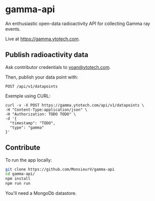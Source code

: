 # gamma-api

An enthusiastic open-data radioactivity API for collecting Gamma ray events.

Live at https://gamma.ytotech.com.

## Publish radioactivity data

Ask contributor credentials to yoan@ytotech.com.

Then, publish your data point with:

```
POST /api/v1/datapoints
```

Exemple using CURL:
```
curl -v -X POST https://gamma.ytotech.com/api/v1/datapoints \
-H "Content-Type:application/json" \
-H "Authorization: TODO TODO" \
-d '{
  "timestamp": "TODO",
  "type": "gamma"
}'
```

## Contribute

To run the app locally:
```sh
git clone https://github.com/MonsieurV/gamma-api
cd gamma-api/
npm install
npm run run
```

You'll need a MongoDb datastore.
